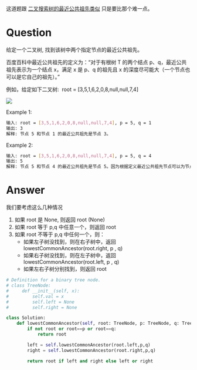 这道题跟 [二叉搜索树的最近公共祖先类似](https://github.com/YU-Anthony/Leetcode_tutorial/blob/main/Tree/235.%20Lowest%20Common%20Ancestor%20of%20a%20Binary%20Search%20Tree.md) 
只是要比那个难一点。

# Question
给定一个二叉树, 找到该树中两个指定节点的最近公共祖先。

百度百科中最近公共祖先的定义为：“对于有根树 T 的两个结点 p、q，最近公共祖先表示为一个结点 x，满足 x 是 p、q 的祖先且 x 的深度尽可能大（一个节点也可以是它自己的祖先）。”

例如，给定如下二叉树:  root = [3,5,1,6,2,0,8,null,null,7,4]

![](https://assets.leetcode-cn.com/aliyun-lc-upload/uploads/2018/12/15/binarytree.png)

Example 1:
```bash
输入: root = [3,5,1,6,2,0,8,null,null,7,4], p = 5, q = 1
输出: 3
解释: 节点 5 和节点 1 的最近公共祖先是节点 3。
```
Example 2:
```bash
输入: root = [3,5,1,6,2,0,8,null,null,7,4], p = 5, q = 4
输出: 5
解释: 节点 5 和节点 4 的最近公共祖先是节点 5。因为根据定义最近公共祖先节点可以为节点本身。
```
# Answer
我们要考虑这么几种情况
1. 如果 root 是 None, 则返回 root (None)
2. 如果 root 等于 p,q 中任意一个，则返回 root
3. 如果 root 不等于 p,q 中任何一个，则：
    - 如果左子树没找到，则在右子树中，返回 lowestCommonAncestor(root.right, p , q)
    - 如果右子树没找到，则在左子树中，返回 lowestCommonAncestor(root.left, p , q)
    - 如果左右子树分别找到，则返回 root
  
```python
# Definition for a binary tree node.
# class TreeNode:
#     def __init__(self, x):
#         self.val = x
#         self.left = None
#         self.right = None

class Solution:
    def lowestCommonAncestor(self, root: TreeNode, p: TreeNode, q: TreeNode) -> TreeNode:
        if not root or root==p or root==q:
            return root

        left = self.lowestCommonAncestor(root.left,p,q)
        right = self.lowestCommonAncestor(root.right,p,q)

        return root if left and right else left or right
```

